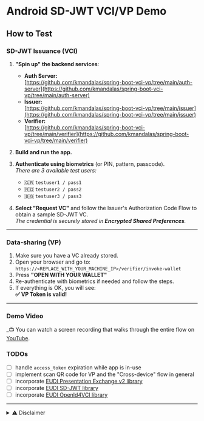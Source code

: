 # Android SD-JWT VCI/VP Demo

## How to Test

### SD-JWT Issuance (VCI)

1. **"Spin up" the backend services**:
    - **Auth Server:**  
      [https://github.com/kmandalas/spring-boot-vci-vp/tree/main/auth-server](https://github.com/kmandalas/spring-boot-vci-vp/tree/main/auth-server)
    - **Issuer:**  
      [https://github.com/kmandalas/spring-boot-vci-vp/tree/main/issuer](https://github.com/kmandalas/spring-boot-vci-vp/tree/main/issuer)
    - **Verifier:**  
      [https://github.com/kmandalas/spring-boot-vci-vp/tree/main/verifier](https://github.com/kmandalas/spring-boot-vci-vp/tree/main/verifier)

2. **Build and run the app.**

3. **Authenticate using biometrics** (or PIN, pattern, passcode).  
   _There are 3 available test users:_
    - 🇬🇷 `testuser1 / pass1`
    - 🇷🇴 `testuser2 / pass2`
    - 🇧🇬 `testuser3 / pass3`

4. **Select "Request VC"** and follow the Issuer's Authorization Code Flow to obtain a sample SD-JWT VC.  
   _The credential is securely stored in **Encrypted Shared Preferences**._

---

### Data-sharing (VP)

1. Make sure you have a VC already stored.
2. Open your browser and go to:  
   `https://<REPLACE_WITH_YOUR_MACHINE_IP>/verifier/invoke-wallet`
3. Press **"OPEN WITH YOUR WALLET"**
4. Re-authenticate with biometrics if needed and follow the steps.
5. If everything is OK, you will see:  
   **✅ VP Token is valid!**

---

### Demo Video

_📺 You can watch a screen recording that walks through the entire flow on [YouTube](https://youtube.com/shorts/cxIgyTR8s6w).


### TODOs

- [ ] handle `access_token` expiration while app is in-use
- [ ] implement scan QR code for VP and the "Cross-device" flow in general
- [ ] incorporate [EUDI Presentation Exchange v2 library](https://github.com/eu-digital-identity-wallet/eudi-lib-jvm-presentation-exchange-kt)
- [ ] incorporate [EUDI SD-JWT library](https://github.com/eu-digital-identity-wallet/eudi-lib-jvm-sdjwt-kt)
- [ ] incorporate [EUDI OpenId4VCI library](https://github.com/eu-digital-identity-wallet/eudi-lib-jvm-openid4vci-kt)

---
<details>
<summary>⚠️ Disclaimer</summary>

This repo contains an **experimental project** created for learning and demonstration purposes. The implementation is **not intended for production** use.

</details>
